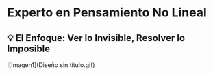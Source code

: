 # Experto en Pensamiento No Lineal
## 💡 El Enfoque: Ver lo Invisible, Resolver lo Imposible
![Imagen1](Diseño sin título.gif)
